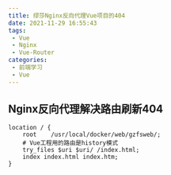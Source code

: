 ```yaml
---
title: 缪莎Nginx反向代理Vue项目的404
date: 2021-11-29 16:55:43
tags:
 - Vue
 - Nginx
 - Vue-Router
categories:
 - 前端学习
 - Vue
---
```



## Nginx反向代理解决路由刷新404

``` shell
location / {
	root	/usr/local/docker/web/gzfsweb/;
	# Vue工程用的路由是history模式
	try_files $uri $uri/ /index.html;
	index index.html index.htm;
}
```

